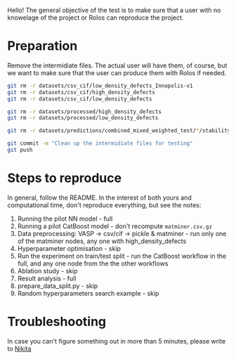 Hello! The general objective of the test is to make sure that a user with no knowelage of the project or Rolos can reproduce the project.
# Preparation
Remove the intermidiate files. The actual user will have them, of course, but we want to make sure that the user can produce them with Rolos if needed.
```bash
git rm -r datasets/csv_cif/low_density_defects_Innopolis-v1
git rm -r datasets/csv_cif/high_density_defects
git rm -r datasets/csv_cif/low_density_defects

git rm -r datasets/processed/high_density_defects
git rm -r datasets/processed/low_density_defects

git rm -r datasets/predictions/combined_mixed_weighted_test/*/stability/catboost

git commit -m "Clean up the intermidiate files for testing"
git push
```
# Steps to reproduce
In general, follow the README. In the interest of both yours and computational time, don't reproduce everything, but see the notes:
1. Running the pilot NN model - full
2. Running a pilot CatBoost model - don't recompute `matminer.csv.gz`
3. Data preprocessing: VASP -> csv/cif -> pickle & matminer - run only one of the matminer nodes, any one with high_density_defects
4. Hyperparameter optimisation - skip
5. Run the experiment on train/test split - run the CatBoost workflow in the full, and any one node from the the other workflows
6. Ablation study - skip
7. Result analysis - full
8. prepare_data_split.py - skip
9. Random hyperparameters search example - skip
# Troubleshooting
In case you can't figure something out in more than 5 minutes, please write to [Nikita](https://t.me/kazeevn)